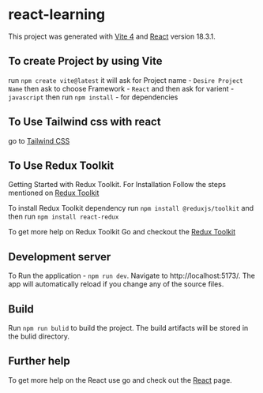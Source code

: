 ﻿# react-learning

This project was generated with [Vite 4](https://vitejs.dev/guide/) and [React](https://react.dev/versions) version 18.3.1.

## To create Project by using Vite
run 
`npm create vite@latest`
it will ask for Project name - `Desire Project Name`
then ask to choose Framework - `React` and then ask for varient - `javascript`
then run `npm install` - for dependencies 

## To Use Tailwind css with react
go to [Tailwind CSS](https://tailwindcss.com/) 

## To Use Redux Toolkit
Getting Started with Redux Toolkit. 
  For Installation Follow the steps mentioned on [Redux Toolkit](https://redux-toolkit.js.org/) 

  To install Redux Toolkit dependency run `npm install @reduxjs/toolkit` and then run `npm install react-redux`

To get more help on Redux Toolkit
 Go and checkout the [Redux Toolkit](https://redux-toolkit.js.org/) 

## Development server

To Run the application - 
`npm run dev`. Navigate to http://localhost:5173/. The app will automatically reload if you change any of the source files.

## Build

Run 
`npm run bulid` to build the project. The build artifacts will be stored in the bulid directory.

## Further help

To get more help on the React use 
go and check out the [React](https://react.dev/) page.

